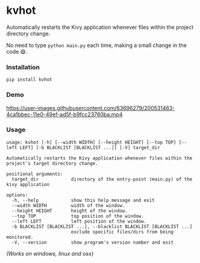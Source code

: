 # kvhot

Automatically restarts the Kivy application whenever files within the project directory change.

No need to type `python main.py` each time, making a small change in the code 😄.

### Installation

`pip install kvhot`

### Demo

https://user-images.githubusercontent.com/63696279/200531463-4ca1bbec-11e0-49ef-ad5f-b9fcc23760ba.mp4

### Usage

```
usage: kvhot [-h] [--width WIDTH] [--height HEIGHT] [--top TOP] [--left LEFT] [-b BLACKLIST [BLACKLIST ...]] [-V] target_dir

Automatically restarts the Kivy application whenever files within the project's target directory change.

positional arguments:
  target_dir            directory of the entry-point (main.py) of the kivy application

options:
  -h, --help            show this help message and exit
  --width WIDTH         width of the window.
  --height HEIGHT       height of the window.
  --top TOP             top position of the window.
  --left LEFT           left position of the window.
  -b BLACKLIST [BLACKLIST ...], --blacklist BLACKLIST [BLACKLIST ...]
                        exclude specific files/dirs from being monitored.
  -V, --version         show program's version number and exit
```

*(Works on windows, linux and osx)*
